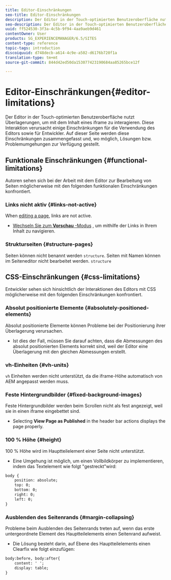 ```yaml
---
title: Editor-Einschränkungen
seo-title: Editor-Einschränkungen
description: Der Editor in der Touch-optimierten Benutzeroberfläche nutzt Überlagerungen, um mit dem Inhalt eines iframe zu interagieren. Diese Interaktion verursacht einige Einschränkungen für die Verwendung des Editors sowie für Entwickler.
seo-description: Der Editor in der Touch-optimierten Benutzeroberfläche nutzt Überlagerungen, um mit dem Inhalt eines iframe zu interagieren. Diese Interaktion verursacht einige Einschränkungen für die Verwendung des Editors sowie für Entwickler.
uuid: ff524530-3f3a-4c5b-9f94-4aa9aeb9d461
contentOwner: User
products: SG_EXPERIENCEMANAGER/6.5/SITES
content-type: reference
topic-tags: introduction
discoiquuid: d748decb-a614-4c9e-a502-d6176b720f1a
translation-type: tm+mt
source-git-commit: 844d42ed50da153077423190684aa85265bce12f

---
```



# Editor-Einschränkungen{#editor-limitations}

Der Editor in der Touch-optimierten Benutzeroberfläche nutzt Überlagerungen, um mit dem Inhalt eines iframe zu interagieren. Diese Interaktion verursacht einige Einschränkungen für die Verwendung des Editors sowie für Entwickler. Auf dieser Seite werden diese Einschränkungen zusammengefasst und, wo möglich, Lösungen bzw. Problemumgehungen zur Verfügung gestellt.

## Funktionale Einschränkungen {#functional-limitations}

Autoren sehen sich bei der Arbeit mit dem Editor zur Bearbeitung von Seiten möglicherweise mit den folgenden funktionalen Einschränkungen konfrontiert.

### Links nicht aktiv {#links-not-active}

When [editing a page](/help/sites-authoring/editing-content.md), links are not active.

* [Wechseln Sie zum **Vorschau** -Modus](/help/sites-authoring/editing-content.md#preview-mode) , um mithilfe der Links in Ihrem Inhalt zu navigieren.

### Strukturseiten {#structure-pages}

Seiten können nicht benannt werden `structure`. Seiten mit Namen können im Seiteneditor nicht bearbeitet werden. `structure`

## CSS-Einschränkungen {#css-limitations}

Entwickler sehen sich hinsichtlich der Interaktionen des Editors mit CSS möglicherweise mit den folgenden Einschränkungen konfrontiert.

### Absolut positionierte Elemente {#absolutely-positioned-elements}

Absolut positionierte Elemente können Probleme bei der Positionierung ihrer Überlagerung verursachen.

* Ist dies der Fall, müssen Sie darauf achten, dass die Abmessungen des absolut positionierten Elements korrekt sind, weil der Editor eine Überlagerung mit den gleichen Abmessungen erstellt.

### vh-Einheiten {#vh-units}

`vh` Einheiten werden nicht unterstützt, da die iframe-Höhe automatisch von AEM angepasst werden muss.

### Feste Hintergrundbilder {#fixed-background-images}

Feste Hintergrundbilder werden beim Scrollen nicht als fest angezeigt, weil sie in einen iframe eingebettet sind.

* Selecting **View Page as Published** in the header bar actions displays the page properly.

### 100 % Höhe {#height}

100 % Höhe wird im Hauptteilelement einer Seite nicht unterstützt.

* Eine Umgehung ist möglich, um einen Vollbildkörper zu implementieren, indem das Textelement wie folgt &quot;gestreckt&quot;wird:

```xml
body {
    position: absolute;
    top: 0;
    bottom: 0;
    right: 0;
    left: 0;
}
```

### Ausblenden des Seitenrands {#margin-collapsing}

Probleme beim Ausblenden des Seitenrands treten auf, wenn das erste untergeordnete Element des Hauptteilelements einen Seitenrand aufweist.

* Die Lösung besteht darin, auf Ebene des Hauptteilelements einen Clearfix wie folgt einzufügen:

```xml
body:before, body:after{
    content: ' ';
    display: table;
}
```

